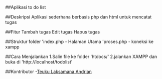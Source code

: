 ##Aplikasi to do list

##Deskripsi
Aplikasi sederhana berbasis php dan html untuk mencatat tugas

##Fitur
Tambah tugas
Edit tugas
Hapus tugas

##Struktur folder
'index.php - Halaman Utama
'proses.php - koneksi ke xampp


##Cara Menjalankan
1.Salin file ke folder 'htdocs/'
2.jalankan XAMPP dan buka di 'http://localhost/todolist'

##Kontributor
-[Teuku Laksamana Andrian](https://github.com/teukuandrian)

